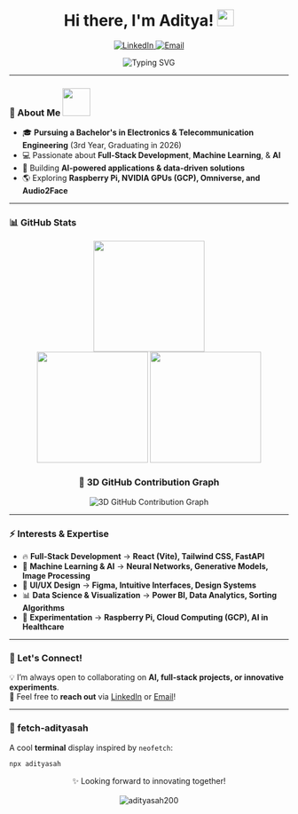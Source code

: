 <h1 align="center">Hi there, I'm Aditya! <img src="https://raw.githubusercontent.com/MartinHeinz/MartinHeinz/master/wave.gif" width="30px"></h1>

<p align="center">
  <a href="https://www.linkedin.com/in/aditya-sah-a302ab22b" target="_blank">
    <img src="https://img.shields.io/badge/-LinkedIn-blue?style=flat&logo=linkedin&logoColor=white" alt="LinkedIn">
  </a>
  <a href="mailto:sahaditya59@gmail.com">
    <img src="https://img.shields.io/badge/-Email-D14836?style=flat&logo=gmail&logoColor=white" alt="Email">
  </a>
</p>

<p align="center">
  <img src="https://readme-typing-svg.demolab.com?font=Ysabeau+SC&pause=1000&color=00FFF&center=true&width=435&lines=Hey+there!+I+am+Aditya+;I'm+an+aspiring+software+developer+from+India" alt="Typing SVG">
</p>

---

### **🚀 About Me** <img src="https://media.giphy.com/media/mGcNjsfWAjY5AEZNw6/giphy.gif" width="50">

- 🎓 **Pursuing a Bachelor's in Electronics & Telecommunication Engineering** (3rd Year, Graduating in 2026)
- 💻 Passionate about **Full-Stack Development**, **Machine Learning**, & **AI**  
- 🚀 Building **AI-powered applications & data-driven solutions**  
- 🌎 Exploring **Raspberry Pi, NVIDIA GPUs (GCP), Omniverse, and Audio2Face**  

---

### **📊 GitHub Stats**
<div align="center">  
  <img height="200" src="https://github-readme-streak-stats.herokuapp.com/?user=Adityasah2004&theme=black-ice&hide_border=true&stroke=0000&background=0D1117&ring=00bfbf&fire=00bfbf&currStreakLabel=00bfbf" />
  <div>
  <img height="200" src="https://github-readme-stats.vercel.app/api?username=Adityasah2004&show_icons=true&count_private=true&hide_border=true&title_color=00bfbf&icon_color=00bfbf&text_color=c9d1d9&bg_color=0d1117" /> 
  <img height="200" src="https://github-readme-stats.vercel.app/api/top-langs/?username=Adityasah2004&layout=compact&hide_border=true&title_color=00bfbf&text_color=00bfbf&bg_color=0d1117" />
  </div>

  ### 📌 3D GitHub Contribution Graph  
<div align="center">
  <img src="https://github.com/Adityasah2004/Adityasah2004/raw/main/assets/github-contribution-grid-snake.svg" alt="3D GitHub Contribution Graph">
</div>

</div>

---

### **⚡ Interests & Expertise**
- 🔥 **Full-Stack Development** → **React (Vite), Tailwind CSS, FastAPI**  
- 🤖 **Machine Learning & AI** → **Neural Networks, Generative Models, Image Processing**  
- 🎨 **UI/UX Design** → **Figma, Intuitive Interfaces, Design Systems**  
- 📊 **Data Science & Visualization** → **Power BI, Data Analytics, Sorting Algorithms**  
- 🔬 **Experimentation** → **Raspberry Pi, Cloud Computing (GCP), AI in Healthcare**  

---

### **📢 Let's Connect!**
💡 I’m always open to collaborating on **AI, full-stack projects, or innovative experiments**.  
📩 Feel free to **reach out** via [LinkedIn](https://www.linkedin.com/in/aditya-sah-a302ab22b) or [Email](mailto:sahaditya59@gmail.com)!  

---

### **🔗 fetch-adityasah**
A cool **terminal** display inspired by `neofetch`:

```sh
npx adityasah
```

<!---
<details>
  <summary><strong>Important Links</strong></summary>

  <ul>
    <li><a href="https://github.com/Adityasah2004">GitHub</a> - Check out my GitHub profile.</li>
    <li><a href="https://adityasah2004.github.io/Adityasah2004/">Portfolio</a> - Explore my portfolio website.</li>
    <li><a href="https://www.linkedin.com/in/aditya-sah-a302ab22b">LinkedIn</a> - Connect with me on LinkedIn.</li>
    <li><a href="https://drive.google.com/file/d/17RLS3fWOPO1pLcJ4OL_bPIkq3TaZ1cxi/view?usp=drivesdk">Resume</a> - View my resume.</li>
  </ul>

</details>

Let's connect and build amazing things together!

---
## 🤝 Connect with Me

|You can find me on the following platforms:|
| :----------------------------------------------|
| [<img src="https://upload.wikimedia.org/wikipedia/commons/thumb/5/58/Instagram-Icon.png/769px-Instagram-Icon.png" width="20px" height="20px" alt="Instagram">](https://instagram.com/adityasah._?igshid=MzNlNGNkZWQ4Mg==) - Connect with me on Instagram. |
| [<img src="https://png.pngtree.com/png-vector/20221018/ourmid/pngtree-twitter-social-media-round-icon-png-image_6315985.png" width="20px" height="20px" alt="Twitter">](https://twitter.com/_Adityasah?t=2HFex72j-e-xWe7rjEo7Yw&s=08) - Follow me on Twitter. |
| [<img src="https://upload.wikimedia.org/wikipedia/commons/thumb/8/81/LinkedIn_icon.svg/768px-LinkedIn_icon.svg.png" width="20px" height="20px" alt="Blog">](https://www.linkedin.com/in/aditya-sah-a302ab22b) - Visit my LinkedIn for blog, articles, and insights. |


Feel free to reach out to me on any of these platforms. I'm always happy to connect and engage in meaningful discussions.

---

<!-- <details>
<summary><strong>📊 GitHub Statistics</strong></summary>

<div style="display: flex; justify-content: space-between;">
    <img src="https://github-readme-stats.vercel.app/api?username=Adityasah2004&show_icons=true&theme=radical" alt="Aditya's GitHub stats" style="width: 50%;">
    <img src="https://github-readme-stats.vercel.app/api/top-langs/?username=Adityasah2004&layout=donut&theme=radical" alt="Top Langs" style="width: 45%;">
</div>

</details> 


---

## 🚀 Skills

- Programming languages: Python, C++, Java
- Web technologies: HTML, CSS, React, 
- App development: XML, Kotlin
- Databases: Firebase, MySQL
- Tools: Git, GitHub, VS Code, Android Studios, Codesandbox, Figma

---

## 🔭 Projects

### [BodyMind]

- it's an healthcare application for admin and client
- Technologies used: [Android Studios:JAVA, XML]
- [Link to the project repository](https://github.com/Adityasah2004/BodyMind)
- [Live demo ](https://drive.google.com/file/d/1OcAhjl9fg9oh-Ipwj4SJTYDbkZ_fMzOx/view?usp=drivesdk)

### [Instagram Clone]

- made a static clone for instagram
- Technologies used: [CSS, HTML]
- [Link to the project repository](https://github.com/Adityasah2004/Instagram-Clone)
- [Live demo ](https://v68l9t.csb.app)

---

## 🌱 Experience

### [TCET Open-Source]

- Position: UI/UX designer
- Dates: 19/6/2023 - 18/7/2023
- Description: I was an Intern here for a period of 1 month.

---

## 📚 Education

- Degree: Bachelor of Engineering in Electronics and Telecommunication
- Institution: Thakur college of Engineering and Technology
- Year: 2023-2026

---

## 📫 Contact

- Email: sahaditya59@gmail.com
- LinkedIn: [Aditya's LinkedIn Profile](https://www.linkedin.com/in/aditya-sah-a302ab22b)
- Portfolio: [Aditya's Portfolio](https://adityasah2004.github.io/Adityasah2004/)

Feel free to reach out to me for any inquiries or collaboration opportunities. I'm always open to new projects and challenges!
-->
<p align="center">
  ✨ Looking forward to innovating together! <br><br>
  <img src="https://komarev.com/ghpvc/?username=Adityasah2004&label=Profile%20views&color=ff00ff&style=plastic" alt="adityasah200"/>
</p>



